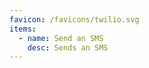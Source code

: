 ```yaml
---
favicon: /favicons/twilio.svg
items:
  - name: Send an SMS
    desc: Sends an SMS
---
```


<script setup>
  import CustomListing from '../../components/CustomListing.vue'
</script>

<CustomListing />
